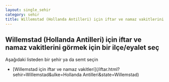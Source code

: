 ```yaml
---
layout: single_sehir
category: sehir
title: Willemstad (Hollanda Antilleri) için iftar ve namaz vakitlerini görmek için bir ilçe/eyalet seç
---
```



## Willemstad (Hollanda Antilleri) için iftar ve namaz vakitlerini görmek için bir ilçe/eyalet seç

Aşağıdaki listeden bir şehir ya da semt seçin


* [Willemstad için iftar ve namaz vakitleri](/iftar.html?sehir=Willemstad&ulke=Hollanda Antilleri&state=Willemstad)
